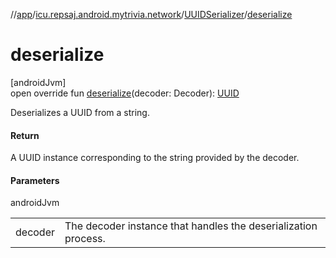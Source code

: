 //[app](../../../index.md)/[icu.repsaj.android.mytrivia.network](../index.md)/[UUIDSerializer](index.md)/[deserialize](deserialize.md)

# deserialize

[androidJvm]\
open override fun [deserialize](deserialize.md)(decoder:
Decoder): [UUID](https://developer.android.com/reference/kotlin/java/util/UUID.html)

Deserializes a UUID from a string.

#### Return

A UUID instance corresponding to the string provided by the decoder.

#### Parameters

androidJvm

|         |                                                                |
|---------|----------------------------------------------------------------|
| decoder | The decoder instance that handles the deserialization process. |
